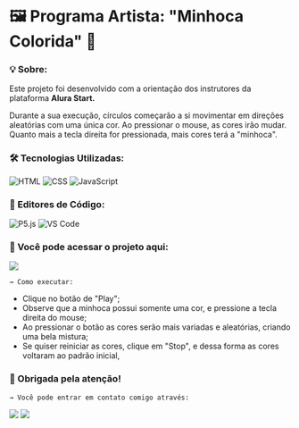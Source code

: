 <h1>🖼️ Programa Artista: "Minhoca Colorida" 🐛</h1>

<h3>💡 Sobre:</h3>
<p>Este projeto foi desenvolvido com a orientação dos instrutores da plataforma <strong>Alura Start.</strong></p>
<p>Durante a sua execução, círculos começarão a si movimentar em direções aleatórias com uma única cor. Ao pressionar o mouse, as cores irão mudar. Quanto mais a tecla direita for pressionada, mais cores terá a "minhoca".</p>

<h3>🛠️ Tecnologias Utilizadas:</h3>

![HTML](https://img.shields.io/badge/HTML-black?style=for-the-badge&logo=html5)
![CSS](https://img.shields.io/badge/CSS-black?style=for-the-badge&logo=css3&logoColor=%231572B6)
![JavaScript](https://img.shields.io/badge/JavaScript-black?style=for-the-badge&logo=javascript&logoColor=%23F7DF1E)

<h3>📑 Editores de Código: </h3>

![P5.js](https://img.shields.io/badge/P5.js-black?style=for-the-badge&logo=p5dotjs&logoColor=%23ED225D)
![VS Code](https://img.shields.io/badge/Visual%20Studio%20Code-%231572B6?style=for-the-badge)

<h3>📎 Você pode acessar o projeto aqui:</h3>
<p></p>
<a href="https://editor.p5js.org/Nessabsl42_/sketches/eBtKSFSIm" target="_blank"><img src="https://img.shields.io/badge/%F0%9F%94%97%20Acesse_o_Projeto%3A_-_%22Programa_Artista%3A_%20Aula_%202%22-%23d0d500?style=for-the-badge&labelColor=black" target="_blank"></a> 

<p></p>
<code>→ Como executar:</code>
<p></p>
<ul>
  <li>Clique no botão de "Play";</li>
  <li>Observe que a minhoca possui somente uma cor, e pressione a tecla direita do mouse;</li>
  <li>Ao pressionar o botão as cores serão mais variadas e aleatórias, criando uma bela mistura;</li>
  <li>Se quiser reiniciar as cores, clique em "Stop", e dessa forma as cores voltaram ao padrão inicial,</li>
</ul>

<h3>🚀 Obrigada pela atenção!</h3>
<code>→ Você pode entrar em contato comigo através:</code>
<p></p>
<a href="https://www.linkedin.com/in/vanessaleite18" target="_blank"><img src="https://img.shields.io/badge/Linkedin-%230e76a8?style=for-the-badge&labelColor=black" target="_blank"></a>
<a href="mailto: vanessabsleite173@gmail.com" target="_blank"><img src="https://img.shields.io/badge/Gmail-red?style=for-the-badge&labelColor=black" target="_blank"></a>


